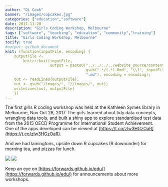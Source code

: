 ```yaml
---
author: "Di Cook"
banner: "/images/cupcakes.jpg"
categories: ["education","software"]
date: 2017-11-20
description: "Girls Coding Workshop, Melbourne"
tags: ["software", "teaching", "education", "community","training"]
title: "Girls Coding Workshop, Melbourne"
tocify: true
#output: github_document
knit: (function(inputFile, encoding) {
    outputFile <- 
        knitr::knit(inputFile, 
                    output = paste0("../../../../website_source/content/blog/",
                                    gsub(".*/(.*).Rmd", "\\1", inputFile), 
                                    ".md"), encoding = encoding);
    out <- readLines(outputFile);
    out <- gsub("/images/", "//images/", out);
    writeLines(out, outputFile)
    })
---
```



The first girls R coding workshop was held at the Kathleen Symes library in Melbourne, Nov Oct 28, 2017. The girls learned about tidy data concepts, wrangling data tools, and built a shiny app to explore standardised test data from the 2015 OECD Programme for International Student Achievement. One of the apps developed can be viewed at [https://t.co/zlw3HGzOaR](https://t.co/zlw3HGzOaR).

And we had lamingtons, upside down R cupcakes (R downunder) for morning tea, and pizzas for lunch.

![](/images/Melb_HS.jpg)
![](/images/Melb_HS2.jpg)

Keep an eye on [https://forwards.github.io/edu/](https://forwards.github.io/edu/) for announcements about more workshops. 
